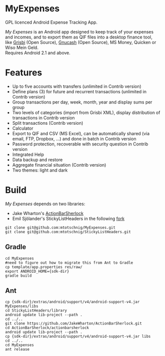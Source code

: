 MyExpenses
==========

GPL licenced Android Expense Tracking App.

*My Expenses* is an Android app designed to keep
  track of your expenses and incomes, and to export them as QIF files into a desktop
  finance tool, like <a href="http://www.grisbi.org">Grisbi</a> (Open Source), <a
  href="http://www.gnucash.org">Gnucash</a> (Open Source), MS Money, Quicken or Wiso Mein Geld.<br />
  Requires Android 2.1 and above.

Features
========
- Up to five accounts with transfers (unlimited in Contrib version)
- Define plans (3) for future and recurrent transactions  (unlimited in Contrib version)
- Group transactions per day, week, month, year and display sums per group
- Two levels of categories (import from Grisbi XML), display distribution of transactions in Contrib version
- Split transactions (Contrib version)
- Calculator
- Export to QIF and CSV (MS Excel), can be automatically shared (via email, FTP, Dropbox, ...) and done in batch in Contrib version
- Password protection, recoverable with security question in Contrib version
- Integrated Help
- Data backup and restore
- Aggregate financial situation (Contrib version)
- Two themes: light and dark

Build
=====
*My Expenses* depends on two libraries:
- Jake Wharton's <a href="http://actionbarsherlock.com">ActionBarSherlock</a>
- Emil Sjölander's StickyListHeaders in the following <a href="https://github.com/mtotschnig/StickyListHeaders">fork</a>

```
git clone git@github.com:mtotschnig/MyExpenses.git
git clone git@github.com:mtotschnig/StickyListHeaders.git
```

Gradle
------
```
cd MyExpenses
#need to figure out how to migrate this from Ant to Gradle
cp template/app.properties res/raw/
export ANDROID_HOME={sdk-dir}
gradle build
```

Ant
---
```
cp {sdk-dir}/extras/android/support/v4/android-support-v4.jar MyExpenses/libs
cd StickyListHeaders/library
android update lib-project --path .
cd ../..
git clone https://github.com/JakeWharton/ActionBarSherlock.git
cd ActionBarSherlock/actionbarsherlock
android update lib-project --path .
cp {sdk-dir}/extras/android/support/v4/android-support-v4.jar libs
cd ../..
cd MyExpenses
ant release
